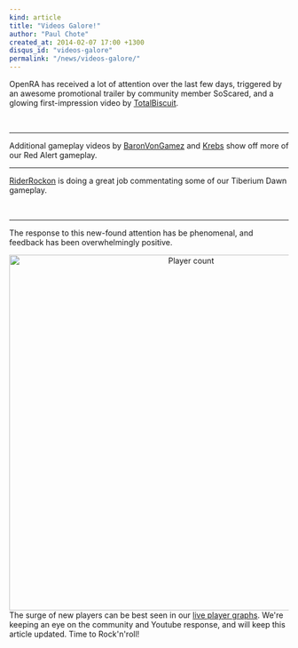 ```yaml
---
kind: article
title: "Videos Galore!"
author: "Paul Chote"
created_at: 2014-02-07 17:00 +1300
disqus_id: "videos-galore"
permalink: "/news/videos-galore/"
---
```


OpenRA has received a lot of attention over the last few days, triggered by an awesome promotional trailer by community member SoScared, and a glowing first-impression video by <a href="https://twitter.com/totalbiscuit">TotalBiscuit</a>.

<lite-youtube videoid="ueosN-JFqG0"></lite-youtube>
<br />
<lite-youtube videoid="z1-VwE1byrY"></lite-youtube>

<hr />

Additional gameplay videos by <a href="https://www.youtube.com/user/BaronVonGamez">BaronVonGamez</a> and <a href="https://www.youtube.com/user/KrebsCOHO">Krebs</a> show off more of our Red Alert gameplay.

<lite-youtube videoid="enZy7-BCtw0"></lite-youtube>
<lite-youtube videoid="TGrmDYzRlhA"></lite-youtube>

<hr />

<a href="https://www.youtube.com/user/RiderRockon">RiderRockon</a> is doing a great job commentating some of our Tiberium Dawn gameplay.

<lite-youtube videoid="vif1Bn2lEO8"></lite-youtube>
<br />
<lite-youtube videoid="2naISjNSo7Y"></lite-youtube>

<hr />

The response to this new-found attention has be phenomenal, and feedback has been overwhelmingly positive.
<div style="text-align:center">
<img src="{{ '/images/news/20140207-players.png' | relative_url }}" width="640" alt="Player count" />
</div>
The surge of new players can be best seen in our <a href="{{ '/players' | relative_url }}">live player graphs</a>. We're keeping an eye on the community and Youtube response, and will keep this article updated. Time to Rock'n'roll!